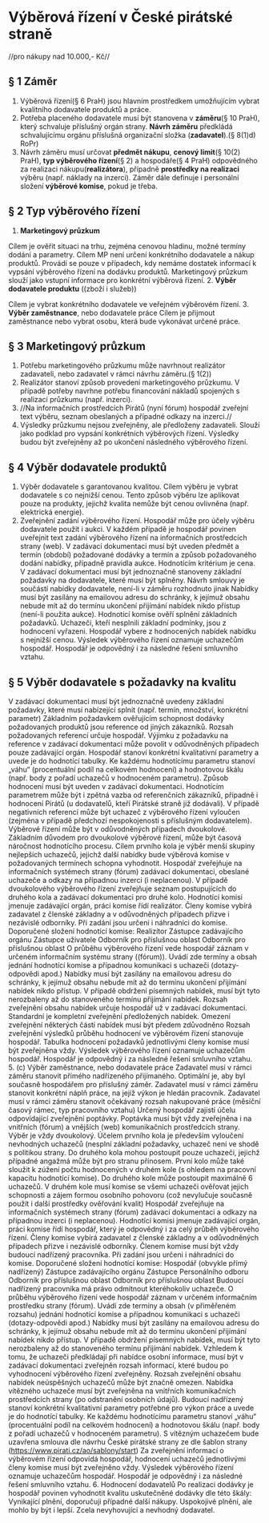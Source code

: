 # Výběrová řízení v České pirátské straně
//pro nákupy nad 10.000,- Kč//

## § 1 Záměr
 1. Výběrová řízení(§ 6 PraH) jsou hlavním prostředkem umožňujícím vybrat kvalitního dodavatele produktů a práce.
 2. Potřeba placeného dodavatele musí být stanovena v **záměru**(§ 10 PraH), který schvaluje příslušný orgán strany. **Návrh záměru** předkládá schvalujícímu orgánu příslušná organizační složka (**zadavatel**).(§ 8(1)d) RoPr) 
 3. Návrh záměru musí určovat **předmět nákupu**, **cenový limit**(§ 10(2) PraH), **typ výběrového řízení**(§ 2) a hospodáře(§ 4 PraH) odpovědného za realizaci nákupu(**realizátora**), případně **prostředky na realizaci** výběru (např. náklady na inzerci). Záměr dále definuje i personální složení **výběrové komise**, pokud je třeba.

## § 2 Typ výběrového řízení
  1. **Marketingový průzkum** 
  
  Cílem je ověřit situaci na trhu, zejména cenovou hladinu, možné termíny dodání a parametry. Cílem MP není určení konkrétního dodavatele a nákup produktů. Provádí se pouze v případech, kdy nemáme dostatek informací k vypsání výběrového řízení na dodávku produktů. Marketingový průzkum slouží jako vstupní informace pro konkrétní výběrová řízení.
  2. **Výběr dodavatele produktu** ((zboží i služeb))
  
  Cílem je vybrat konkrétního dodavatele ve veřejném výběrovém řízení. 
  3. **Výběr zaměstnance**, nebo dodavatele práce
  Cílem je přijmout zaměstnance nebo vybrat osobu, která bude vykonávat určené práce.

## § 3 Marketingový průzkum
  1. Potřebu marketingového průzkumu může navrhnout realizátor zadavateli, nebo zadavatel v rámci návrhu záměru.(§ 1(2))
  2. Realizátor stanoví způsob provedení marketingového průzkumu. V případě potřeby navrhne potřebu financování nákladů spojených s realizací průzkumu (např. inzerci). 
  3. //Na informačních prostředcích Pirátů (nyní fórum) hospodář zveřejní text výběru, seznam obeslaných a případné odkazy na inzerci.//
  4. Výsledky průzkumu nejsou zveřejněny, ale předloženy zadavateli. Slouží jako podklad pro vypsání konkrétních výběrových řízení. Výsledky budou být zveřejněny až po ukončení následného výběrového řízení.

## § 4 Výběr dodavatele produktů
  1. Výběr dodavatele s garantovanou kvalitou. 
  Cílem výběru je vybrat dodavatele s co nejnižší cenou. Tento způsob výběru lze aplikovat pouze na produkty, jejichž kvalita nemůže být cenou ovlivněna (např. elektrická energie).
  2. Zveřejnění zadání výběrového řízení.
  Hospodář může pro účely výběru dodavatele použít i aukci. V každém případě je hospodář povinen uveřejnit text zadání výběrového řízení na informačních prostředcích strany (web).
V zadávací dokumentaci musí být uveden předmět a termín (období) požadované  dodávky a termín a způsob požadovaného dodání nabídky, případně pravidla aukce. Hodnotícím kritérium je cena.
V zadávací dokumentaci musí být jednoznačně stanoveny základní požadavky na dodavatele, které musí být splněny.
Návrh smlouvy je součástí nabídky dodavatele, není-li v záměru rozhodnuto jinak
Nabídky musí být zasílány na emailovou adresu do schránky, k jejímuž obsahu nebude mít až do termínu ukončení přijímání nabídek nikdo přístup (není-li použita aukce).
Hodnotící komise ověří splnění základních požadavků. Uchazeči, kteří nesplnili základní podmínky, jsou z hodnocení vyřazeni. 
Hospodář vybere z hodnocených nabídek nabídku s nejnižší cenou.
Výsledek výběrového řízení oznamuje uchazečům hospodář. Hospodář je odpovědný i za následné řešení smluvního vztahu.  

## § 5 Výběr dodavatele s požadavky na kvalitu 
V zadávací dokumentaci musí být jednoznačně uvedeny základní požadavky, které musí nabízející splnit (např. termín, množství, konkrétní parametr)
Základním požadavkem ověřujícím schopnost dodávky požadovaných produktů jsou reference od jiných zákazníků. Rozsah požadovaných referencí určuje hospodář. Výjimku z požadavku na reference v zadávací dokumentaci může povolit v odůvodněných případech pouze zadávající orgán.
Hospodář stanoví konkrétní kvalitativní parametry a uvede je do hodnotící tabulky. Ke každému hodnotícímu parametru stanoví „váhu“ (procentuální podíl na celkovém hodnocení) a hodnotovou škálu (např. body z pořadí uchazečů v hodnoceném parametru). Způsob hodnocení musí být uveden v zadávací dokumentaci.
Hodnotícím parametrem může být i zpětná vazba od referenčních zákazníků, případně i hodnocení Pirátů (u dodavatelů, kteří Pirátské straně již dodávali). V případě negativních referencí může být uchazeč z výběrového řízení vyloučen (zejména v případě předchozí nespokojenosti s příslušným dodavatelem).
Výběrové řízení může být v odůvodněných případech dvoukolové. Základním důvodem pro dvoukolové výběrové řízení, může být časová náročnost hodnotícího procesu. Cílem prvního kola je výběr menší skupiny nejlepších uchazečů, jejichž další nabídky bude výběrová komise v požadovaných termínech schopna vyhodnotit.
Hospodář zveřejňuje na informačních systémech strany (fórum) zadávací dokumentaci, obeslané uchazeče a odkazy na případnou inzerci (i neplacenou). V případě dvoukolového výběrového řízení zveřejňuje seznam postupujících do druhého kola a zadávací dokumentaci pro druhé kolo.
Hodnotící komisi jmenuje zadávající orgán, práci komise řídí realizátor. Členy komise vybírá zadavatel z členské základny a v odůvodněných případech přizve i nezávislé odborníky. Při zadání jsou určeni i náhradníci do komise. Doporučené složení hodnotící komise:
Realizítor
Zástupce zadávajícího orgánu
Zástupce uživatele
Odborník pro příslušnou oblast
Odborník pro příslušnou oblast
O průběhu výběrového řízení vede hospodář záznam v určeném informačním systému strany ((fórum)). Uvádí zde termíny a obsah jednání hodnotící komise a případnou komunikaci s uchazeči (dotazy-odpovědi apod.)
Nabídky musí být zasílány na emailovou adresu do schránky, k jejímuž obsahu nebude mít až do termínu ukončení přijímání nabídek nikdo přístup. V případě obdržení písemných nabídek, musí být tyto nerozbaleny až do stanoveného termínu přijímání nabídek. 
Rozsah zveřejnění obsahu nabídek určuje hospodář už v zadávací dokumentaci. Standardní je kompletní zveřejnění předložených nabídek. Omezení zveřejnění některých částí nabídek musí být předem zdůvodněno
Rozsah zveřejnění výsledků průběhu hodnocení ve výběrovém řízení stanovuje hospodář. Tabulka hodnocení požadavků jednotlivými členy komise musí být zveřejněna vždy.
Výsledek výběrového řízení oznamuje uchazečům hospodář. Hospodář je odpovědný i za následné řešení smluvního vztahu.  
5. (c) Výběr zaměstnance, nebo dodavatele práce
Zadavatel musí v rámci záměru stanovit přímého nadřízeného přijímaného. Optimální je, aby byl současně hospodářem pro příslušný záměr.
Zadavatel musí v rámci záměru stanovit konkrétní náplň práce, na jejíž výkon je hledán pracovník.
Zadavatel musí v rámci záměru stanovit očekávaný rozsah nakupované práce (měsíční časový rámec, typ pracovního vztahu)
Určený hospodář zajistí účelu odpovídající zveřejnění poptávky. Poptávka musí být vždy zveřejněna i na vnitřních (fórum) a vnějších (web) komunikačních prostředcích strany.
Výběr je vždy dvoukolový. Účelem prvního kola je především vyloučení nevhodných uchazečů (nesplní základní požadavky, uchazeč není ve shodě s politikou strany. Do druhého kola mohou postoupit pouze uchazeči, jejichž případné angažmá může být pro stranu přínosem. První kolo může také sloužit k zúžení počtu hodnocených v druhém kole (s ohledem na pracovní kapacitu hodnotící komise). Do druhého kole může postoupit maximálně 6 uchazečů.
V druhém kole musí komise se všemi uchazeči ověřovat jejich schopnosti a zájem formou osobního pohovoru (což nevylučuje současně použít i další prostředky ověřování kvalit)
Hospodář zveřejňuje na informačních systémech strany (fórum) zadávací dokumentaci a odkazy na případnou inzerci (i neplacenou). 
Hodnotící komisi jmenuje zadávající orgán, práci komise řídí hospodář, který je odpovědný i za celý průběh výběrového řízení. Členy komise vybírá zadavatel z členské základny a v odůvodněných případech přizve i nezávislé odborníky. Členem komise musí být vždy budoucí nadřízený pracovníka. Při zadání jsou určeni i náhradníci do komise. Doporučené složení hodnotící komise:
Hospodář (obvykle přímý nadřízený)
Zástupce zadávajícího orgánu
Zástupce Personálního odboru
Odborník pro příslušnou oblast
Odborník pro příslušnou oblast
Budoucí nadřízený pracovníka má právo odmítnout kteréhokoliv uchazeče.
O průběhu výběrového řízení vede hospodář záznam v určeném informačním prostředku strany (fórum). Uvádí zde termíny a obsah (v přiměřeném rozsahu) jednání hodnotící komise a případnou komunikaci s uchazeči (dotazy-odpovědi apod.)
Nabídky musí být zasílány na emailovou adresu do schránky, k jejímuž obsahu nebude mít až do termínu ukončení přijímání nabídek nikdo přístup. V případě obdržení písemných nabídek, musí být tyto nerozbaleny až do stanoveného termínu přijímání nabídek. 
Vzhledem k tomu, že uchazeči předkládají při nabídce osobní informace, musí být v zadávací dokumentaci zveřejněn rozsah informací, které budou po vyhodnocení výběrového řízení zveřejněny. Rozsah zveřejnění obsahu nabídek neúspěšných uchazečů může být značně omezen. Nabídka vítězného uchazeče musí být zveřejněna na vnitřních komunikačních prostředcích strany (po odstranění osobních údajů).
Budoucí nadřízený stanoví konkrétní kvalitativní parametry potřebné pro výkon práce a uvede je do hodnotící tabulky. Ke každému hodnotícímu parametru stanoví „váhu“ (procentuální podíl na celkovém hodnocení) a hodnotovou škálu (např. body z pořadí uchazečů v hodnoceném parametru).
S vítězným uchazečem bude uzavřena smlouva dle návrhu České pirátské strany ze dle šablon strany (https://www.pirati.cz/ao/sablony/start)
Za zveřejnění informací o výběrovém řízení odpovídá hospodář, hodnocení uchazečů jednotlivými členy komise musí být zveřejněno vždy.
Výsledek výběrového řízení oznamuje uchazečům hospodář. Hospodář je odpovědný i za následné řešení smluvního vztahu.
6. Hodnocení dodavatelů
Po realizaci dodávky je hospodář povinen vyhodnotit kvalitu uskutečněné dodávky dle této škály:
Vynikající plnění, doporučuji případné další nákupy.
Uspokojivé plnění, ale mohlo by být i lepší.
Zcela nevyhovující a nevhodný dodavatel.
